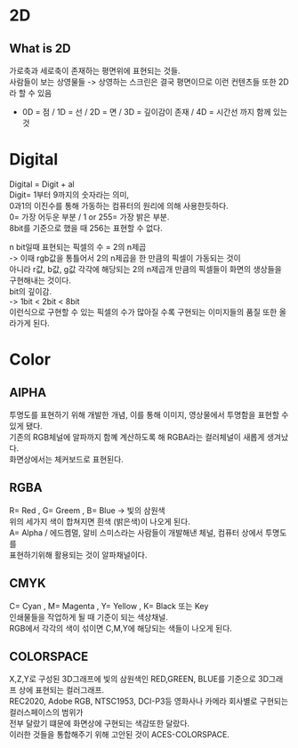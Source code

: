 # 2D
## What is 2D     
가로축과 세로축이 존재하는 평면위에 표현되는 것들.   
사람들이 보는 상영물들 -> 상영하는 스크린은 결국 평면이므로 이런 컨텐츠들 또한  2D라 할 수 있음   
+ 0D = 점 / 1D = 선 / 2D = 면 / 3D = 깊이감이 존재 / 4D = 시간선 까지 함께 있는 것   
# Digital   
Digital = Digit + al   
Digit= 1부터 9까지의 숫자라는 의미,   
0과1의 이진수를 통해 가동하는 컴퓨터의 원리에 의해 사용한듯하다.   
0= 가장 어두운 부분 / 1 or 255= 가장 밝은 부분.   
8bit를 기준으로 했을 때 256는 표현할 수 없다.  
   
n bit일때 표현되는 픽셀의 수 = 2의 n제곱   
-> 이때 rgb값을 통틀어서 2의 n제곱을 한 만큼의 픽셀이 가동되는 것이   
아니라 r값, b값, g값 각각에 해당되는 2의 n제곱개 만큼의 픽셀들이 화면의 생상들을  
구현해내는 것이다.   
bit의 깊이감.    
-> 1bit < 2bit < 8bit   
이런식으로 구현할 수 있는 픽셀의 수가 많아질 수록 구현되는 이미지들의 품질 또한 
올라가게 된다.   

# Color      
## AlPHA   
투명도를 표현하기 위해 개발한 개념, 이를 통해 이미지, 영상물에서 투명함을 표현할 수 있게 됐다.    
기존의 RGB체널에 알파까지 함꼐 계산하도록 해 RGBA라는 컬러체널이 새롭게 생겨났다.    
화면상에서는 체커보드로 표현된다.   
   
## RGBA   
R= Red , G= Greem , B= Blue -> 빛의 삼원색   
위의 세가지 색이 합쳐지면 흰색 (밝은색)이 나오게 된다.   
A= Alpha / 에드켐멀, 알비 스미스라는 사람들이 개발해낸 체널, 컴퓨터 상에서 투명도를   
표현하기위해 활용되는 것이 알파채널이다.    
## CMYK   
C= Cyan , M= Magenta , Y= Yellow , K= Black 또는 Key   
인쇄물들을 작업하게 될 때 기준이 되는 색상채널.   
RGB에서 각각의 색이 섞이면 C,M,Y에 해당되는 색들이 나오게 된다.   
   
## COLORSPACE  
X,Z,Y로 구성된 3D그래프에 빛의 삼원색인 RED,GREEN, BLUE를 기준으로 3D그래프 상에 표현되는 컬러그래프.   
REC2020, Adobe RGB, NTSC1953, DCI-P3등 영화사나 카메라 회사별로 구현되는 컬러스페이스의 범위가   
전부 달랐기 떄문에 화면상에 구현되는 색감또한 달랐다.    
이러한 것들을 통합해주기 위해 고안된 것이 ACES-COLORSPACE.
   
      
      
